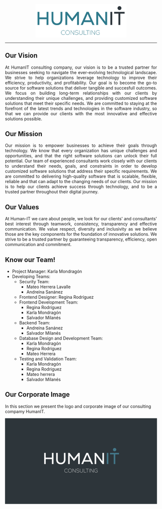 
<p align="center">
  <img src="Logos/humanIT.005.png" width="300" title="hover text">
</p>
<hr/>

## Our Vision
<p align="justify"> 
  At HumanIT consulting company, our vision is to be a trusted partner for businesses seeking to navigate the ever-evolving technological landscape. We strive to help organizations leverage technology to improve their efficiency, productivity, and profitability. Our goal is to become the go-to source for software solutions that deliver tangible and succesfull outcomes. We focus on building long-term relationships with our clients by understanding their unique challenges, and providing customized software solutions that meet their specific needs. We are committed to staying at the forefront of the latest trends and technologies in the software industry, so that we can provide our clients with the most innovative and effective solutions possible. 
</p>

## Our Mission
<p align="justify"> 
Our mission is to empower businesses to achieve their goals through technology. We know that every organization has unique challenges and opportunities, and that the right software solutions can unlock their full potential. Our team of experienced consultants work closely with our clients to understand their needs, goals, and constraints in order to develop customized software solutions that address their specific requirements. We are committed to delivering high-quality software that is scalable, flexible, reliable and that can adapt to the changing needs of our clients. Our mission is to help our clients achieve success through technology, and to be a trusted partner throughout their digital journey.
</p>

## Our Values
<p align="justify"> 
At Human-IT we care about people, we look for our clients' and consultants' best interest through teamwork, consistency, transparency and effective communication. We value respect, diversity and inclusivity as we believe those are the key components for the foundation of innovative solutions. We strive to be a trusted partner by guaranteeing transparency, efficiency, open communication and commitment.
</p>

## Know our Team!
<ul> 
  <li> Project Manager: Karla Mondragón </li>
  <li> Developing Teams:
    <ul>
      <li> Security Team: 
        <ul>
          <li> Mateo Herrera Lavalle </li>
          <li> Andreína Sanánez </li>
        </ul>
      </li>
      <li> Frontend Designer: Regina Rodríguez </li>
      <li> Frontend Development Team: 
        <ul>
          <li> Regina Rodríguez </li>
          <li> Karla Mondragón </li>
          <li> Salvador Milanés </li>
        </ul>
      </li>
      <li> Backend Team: 
        <ul>
          <li> Andreína Sanánez </li>
          <li> Salvador Milanés </li>
        </ul>
      </li>
      <li> Database Design and Development Team: 
        <ul>
          <li> Karla Mondragón </li>
          <li> Regina Rodriguez </li>
          <li> Mateo Herrera </li>
        </ul>
      </li>
      <li> Testing and Validation Team: 
        <ul>
          <li> Karla Mondragón </li>
          <li> Regina Rodriguez </li>
          <li> Mateo herrera </li>
          <li> Salvador Milanés </li>
        </ul>
      </li>
    </ul>
  </li>
</ul>

## Our Corporate Image
In this section we present the logo and corporate image of our consulting compamy HumanIT.

<p align="center">
  <img src="Logos/humanIT.002.png" width="800" title="hover text">
</p>

